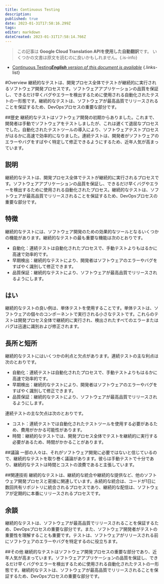 ```yaml
---
title: Continuous Testing
description: 
published: true
date: 2023-01-31T17:58:16.299Z
tags: 
editor: markdown
dateCreated: 2023-01-31T17:58:14.766Z
---
```


> この記事は **Google Cloud Translation APIを使用した自動翻訳**です。
いくつかの文書は原文を読むのに良いかもしれません。{.is-info}

- [Continuous Testing***English** version of this document is available*](/en/Knowledge-base/Dictionary/continuous-testing)
{.links-list}


#Overview
継続的なテストは、開発プロセス全体でテストが継続的に実行されるソフトウェア開発プロセスです。ソフトウェアアプリケーションの品質を保証し、できるだけ早くバグやエラーを検出するために使用される自動化されたテストの一形態です。継続的なテストは、ソフトウェアが最高品質でリリースされることを保証するため、DevOpsプロセスの重要な部分です。

##歴史
継続的なテストはソフトウェア開発の初期からありました。これまで、開発者は手動でソフトウェアをテストしましたが、これは遅くて退屈なプロセスでした。自動化されたテストツールの導入により、ソフトウェアテストプロセスがはるかに高速で効率的になりました。連続テストは、開発者がソフトウェアのエラーやバグをすばやく特定して修正できるようにするため、近年人気が高まっています。

## 説明
継続的なテストは、開発プロセス全体でテストが継続的に実行されるプロセスです。ソフトウェアアプリケーションの品質を保証し、できるだけ早くバグやエラーを検出するために使用される自動化されたプロセス。継続的なテストは、ソフトウェアが最高品質でリリースされることを保証するため、DevOpsプロセスの重要な部分です。

## 特徴
継続的なテストには、ソフトウェア開発のための効果的なツールとなるいくつかの機能があります。継続的なテストの最も重要な機能は次のとおりです。

- 自動化：連続テストは自動化されたプロセスで、手動テストよりもはるかに高速で効率的です。
- 早期検出：継続的なテストにより、開発者はソフトウェアのエラーやバグをすばやく識別して修正できます。
- 品質保証：継続的なテストにより、ソフトウェアが最高品質でリリースされるようにします。

## はい
継続的なテストの良い例は、単体テストを使用することです。単体テストは、ソフトウェアの個々のコンポーネントで実行される小さなテストです。これらのテストは開発プロセス全体で継続的に実行され、検出されたすべてのエラーまたはバグは迅速に識別および修正されます。

## 長所と短所
継続的なテストにはいくつかの利点と欠点があります。連続テストの主な利点は次のとおりです。

- 自動化：連続テストは自動化されたプロセスで、手動テストよりもはるかに高速で効率的です。
- 早期検出：継続的なテストにより、開発者はソフトウェアのエラーやバグをすばやく識別して修正できます。
- 品質保証：継続的なテストにより、ソフトウェアが最高品質でリリースされるようにします。

連続テストの主な欠点は次のとおりです。

- コスト：連続テストでは自動化されたテストツールを使用する必要があるため、費用がかかる可能性があります。
- 時間：継続的なテストでは、開発プロセス全体でテストを継続的に実行する必要があるため、時間がかかることがあります。

##議論
一部の人々は、それがソフトウェア開発に必要ではないと信じているので、継続的なテストを取り巻く議論があります。彼らは手動テストで十分であり、継続的なテストは時間とコストの浪費であると主張しています。

##関連技術
継続的なテストは、継続的な統合や継続的な提供など、他のソフトウェア開発プロセスと密接に関連しています。永続的な統合は、コードが1日に数回共有リポジトリに統合されるプロセスであり、継続的な配信は、ソフトウェアが定期的に本番にリリースされるプロセスです。

## 余談
継続的なテストは、ソフトウェアが最高品質でリリースされることを保証するため、DevOpsプロセスの重要な部分です。また、ソフトウェア開発者がテストの重要性を理解することも重要です。テストは、ソフトウェアがリリースされる前にソフトウェアのエラーやバグを特定するのに役立ちます。

##その他
継続的なテストはソフトウェア開発プロセスの重要な部分であり、近年人気が高まっています。ソフトウェアアプリケーションの品質を保証し、できるだけ早くバグやエラーを検出するために使用される自動化されたテストの一形態です。継続的なテストは、ソフトウェアが最高品質でリリースされることを保証するため、DevOpsプロセスの重要な部分です。